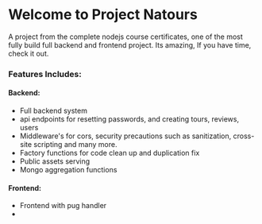 
# Welcome to Project Natours

 A project from the complete nodejs course certificates, one of the most fully build full backend and frontend project. Its amazing, If you have time, check it out.

### Features Includes: 

#### Backend:

* Full backend system
* api endpoints for resetting passwords, and creating tours, reviews, users
* Middleware's for cors, security precautions such as sanitization, cross-site scripting and many more.
* Factory functions for code clean up and duplication fix
* Public assets serving
* Mongo aggregation functions

#### Frontend:

* Frontend with pug handler
* 